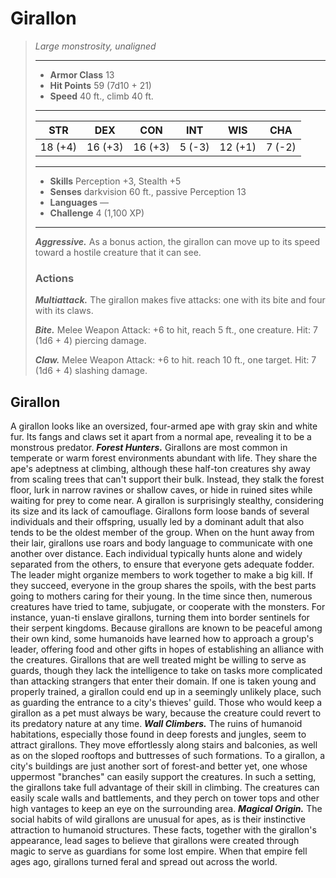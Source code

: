# Girallon
>*Large monstrosity, unaligned*
>___
>- **Armor Class** 13
>- **Hit Points** 59 (7d10 + 21)
>- **Speed** 40 ft., climb 40 ft.
>___
>|STR|DEX|CON|INT|WIS|CHA|
>|:---:|:---:|:---:|:---:|:---:|:---:|
>|18 (+4)|16 (+3)|16 (+3)|5 (-3)|12 (+1)|7 (-2)|
>___
>- **Skills** Perception +3, Stealth +5
>- **Senses** darkvision 60 ft., passive Perception 13
>- **Languages** —
>- **Challenge** 4 (1,100 XP)
>___
>***Aggressive.*** As a bonus action, the girallon can move up to its speed toward a hostile creature that it can see.  
>
>### Actions
>***Multiattack.*** The girallon makes five attacks: one with its bite and four with its claws.  
>
>***Bite.*** Melee Weapon Attack: +6 to hit, reach 5 ft., one creature. Hit: 7 (1d6 + 4) piercing damage.  
>
>***Claw.*** Melee Weapon Attack: +6 to hit. reach 10 ft., one target. Hit: 7 (1d6 + 4) slashing damage.
## Girallon
A girallon looks like an oversized, four-armed ape with gray skin and white fur. Its fangs and claws set it apart from a normal ape, revealing it to be a monstrous predator.
***Forest Hunters.***  Girallons are most common in temperate or warm forest environments abundant with life. They share the ape's adeptness at climbing, although these half-ton creatures shy away from scaling trees that can't support their bulk. Instead, they stalk the forest floor, lurk in narrow ravines or shallow caves, or hide in ruined sites while waiting for prey to come near. A girallon is surprisingly stealthy, considering its size and its lack of camouflage.
Girallons form loose bands of several individuals and their offspring, usually led by a dominant adult that also tends to be the oldest member of the group. When on the hunt away from their lair, girallons use roars and body language to communicate with one another over distance. Each individual typically hunts alone and widely separated from the others, to ensure that everyone gets adequate fodder. The leader might organize members to work together to make a big kill. If they succeed, everyone in the group shares the spoils, with the best parts going to mothers caring for their young.
In the time since then, numerous creatures have tried to tame, subjugate, or cooperate with the monsters. For instance, yuan-ti enslave girallons, turning them into border sentinels for their serpent kingdoms. Because girallons are known to be peaceful among their own kind, some humanoids have learned how to approach a group's leader, offering food and other gifts in hopes of establishing an alliance with the creatures.
Girallons that are well treated might be willing to serve as guards, though they lack the intelligence to take on tasks more complicated than attacking strangers that enter their domain. If one is taken young and properly trained, a girallon could end up in a seemingly unlikely place, such as guarding the entrance to a city's thieves' guild. Those who would keep a girallon as a pet must always be wary, because the creature could revert to its predatory nature at any time.
***Wall Climbers.***  The ruins of humanoid habitations, especially those found in deep forests and jungles, seem to attract girallons. They move effortlessly along stairs and balconies, as well as on the sloped rooftops and buttresses of such formations. To a girallon, a city's buildings are just another sort of forest-and better yet, one whose uppermost "branches" can easily support the creatures. In such a setting, the girallons take full advantage of their skill in climbing. The creatures can easily scale walls and battlements, and they perch on tower tops and other high vantages to keep an eye on the surrounding area.
***Magical Origin.***  The social habits of wild girallons are unusual for apes, as is their instinctive attraction to humanoid structures. These facts, together with the girallon's appearance, lead sages to believe that girallons were created through magic to serve as guardians for some lost empire. When that empire fell ages ago, girallons turned feral and spread out across the world.